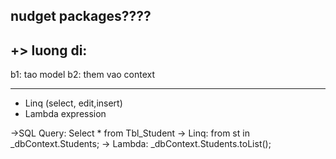 ﻿## nudget packages????


## +> luong di:
b1: tao model
b2: them vao context


------
- Linq (select, edit,insert)
- Lambda expression


->SQL Query: Select * from Tbl_Student
-> Linq: from st in _dbContext.Students;
-> Lambda: _dbContext.Students.toList();